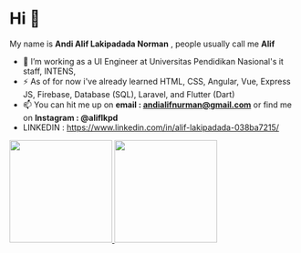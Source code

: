 # Hi 👋

My name is **Andi Alif Lakipadada Norman** , people usually call me **Alif**

- 🔭 I’m working as a UI Engineer at Universitas Pendidikan Nasional's it staff, INTENS,
- ⚡ As of for now i've already learned HTML, CSS, Angular, Vue, Express JS, Firebase, Database (SQL), Laravel, and Flutter (Dart)
- 📫 You can hit me up on **email : andialifnurman@gmail.com** or find me on **Instagram : @aliflkpd**
- LINKEDIN : https://www.linkedin.com/in/alif-lakipadada-038ba7215/

<p align="left">
<a href="https://github.com/aliflkpd">
  <img height="180em" src="https://github-readme-stats-eight-theta.vercel.app/api?username=gilangadhan&show_icons=true&theme=algolia&include_all_commits=true&count_private=true"/>
  <img height="180em" src="https://github-readme-stats-eight-theta.vercel.app/api/top-langs/?username=aliflkpd&layout=compact&langs_count=8&theme=algolia"/>
</a>
</p>
